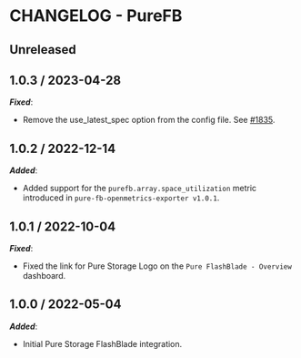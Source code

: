 # CHANGELOG - PureFB

## Unreleased

## 1.0.3 / 2023-04-28

***Fixed***:

* Remove the use_latest_spec option from the config file. See [#1835](https://github.com/DataDog/integrations-extras/pull/1835).

## 1.0.2 / 2022-12-14

***Added***:

* Added support for the `purefb.array.space_utilization` metric introduced in `pure-fb-openmetrics-exporter v1.0.1`.

## 1.0.1 / 2022-10-04

***Fixed***:

* Fixed the link for Pure Storage Logo on the `Pure FlashBlade - Overview` dashboard.

## 1.0.0 / 2022-05-04

***Added***:

* Initial Pure Storage FlashBlade integration.
